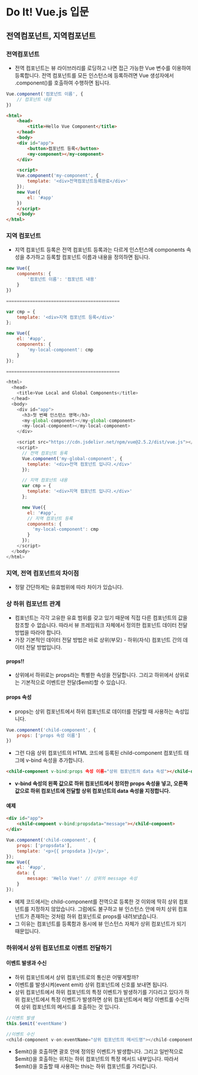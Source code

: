 # Do It! Vue.js 입문 

## 전역컴포넌트, 지역컴포넌트
### 전역컴포넌트

- 전역 컴포넌트는 뷰 라이브러리를 로딩하고 나면 접근 가능한 Vue 변수를 이용하여 등록합니다.
전역 컴포넌트를 모든 인스턴스에 등록하려면 Vue 생성자에서 .component()를 호출하여 수행하면 됩니다.
```js
Vue.component('컴포넌트 이름', {
    // 컴포넌트 내용
})
```
```html
<html>
    <head>
        <title>Hello Vue Component</title>
    </head>
    <body>
    <div id="app">
        <button>컴포넌트 등록</button>
        <my-component></my-component>
    </div>

    <script>
    Vue.component('my-component', {
        template: '<div>전역컴포넌트등록완료</div>'    
    });
    new Vue({
        el: '#app'
    })
    </script>
    </body>
</html>
```

### 지역 컴포넌트
- 지역 컴포넌트 등록은 전역 컴포넌트 등록과는 다르게 인스턴스에 components 속성을 추가하고
등록할 컴포넌트 이름과 내용을 정의하면 됩니다.

```js
new Vue({
    components: {
        '컴포넌트 이름': '컴포넌트 내용'
    }
})

===========================================

var cmp = {
    template: '<div>지역 컴포넌트 등록</div>'
};

new Vue({
    el: '#app',
    components: {
        'my-local-component': cmp
    }
});

===========================================

<html>
  <head>
    <title>Vue Local and Global Components</title>
  </head>
  <body>
    <div id="app">
      <h3>첫 번째 인스턴스 영역</h3>
      <my-global-component></my-global-component>
      <my-local-component></my-local-component>
    </div>

    <script src="https://cdn.jsdelivr.net/npm/vue@2.5.2/dist/vue.js"></script>
    <script>
      // 전역 컴포넌트 등록
      Vue.component('my-global-component', {
        template: '<div>전역 컴포넌트 입니다.</div>'
      });

      // 지역 컴포넌트 내용
      var cmp = {
        template: '<div>지역 컴포넌트 입니다.</div>'
      };

      new Vue({
        el: '#app',
        // 지역 컴포넌트 등록
        components: {
          'my-local-component': cmp
        }
      });
    </script>
  </body>
</html>
```

### 지역, 전역 컴포넌트의 차이점
- 정말 간단하게는 유효범위에 따라 차이가 있습니다.


### 상 하위 컴포넌트 관계
- 컴포넌트는 각각 고유한 유효 범위를 갖고 있기 때문에 직접 다른 컴포넌트의 값을 참조할 수 없습니다.
따라서 뷰 프레임워크 자체에서 정의한 컴포넌트 데이터 전달 방법을 따라야 합니다.
- 가장 기본적인 데이터 전달 방법은 바로 상위(부모) - 하위(자식) 컴포넌트 간의 데이터 전달 방법입니다.

#### props!!
- 상위에서 하위로는 props라는 특별한 속성을 전달합니다. 그리고 하위에서 상위로는 기본적으로 이벤트만 전달($emit)할 수 있습니다.

#### props 속성
- props는 상위 컴포넌트에서 하위 컴포넌트로 데이터를 전달할 때 사용하는 속성입니다.
```js
Vue.component('child-component', {
    props: ['props 속성 이름']
})
```
- 그런 다음 상위 컴포넌트의 HTML 코드에 등록된 child-component 컴포넌트 태그에 v-bind 속성을 추가합니다.
```html
<child-component v-bind:props 속성 이름="상위 컴포넌트의 data 속성"></child-component>
```
- **v-bind 속성의 왼쪽 값으로 하위 컴포넌트에서 정의한 props 속성을 넣고, 오른쪽 값으로 하위 컴포넌트에 전달할 상위 컴포넌트의 data 속성을 지정합니다.**

#### 예제
```html
<div id="app">
    <child-compoent v-bind:propsdata="message"></child-compoent>
</div>
```
```js
Vue.component('child-component', {
    props: ['propsdata'],
    template: '<p>{{ propsdata }}</p>',
});
new Vue({
    el: '#app',
    data: {
        message: 'Hello Vue!' // 상위의 message 속성
    }
});
```

- 예제 코드에서는 child-component를 전역으로 등록한 것 이외에 딱히 상위 컴포넌트를 지정하지 않았습니다.
그럼에도 불구하고 뷰 인스턴스 안에 마치 상위 컴포넌트가 존재하는 것처럼 하위 컴포넌트로 props를 내려보냈습니다.
- 그 이유는 컴포넌트를 등록함과 동시에 뷰 인스턴스 자체가 상위 컴포넌트가 되기 때문입니다.

### 하위에서 상위 컴포넌트로 이벤트 전달하기
#### 이벤트 발생과 수신
- 하위 컴포넌트에서 상위 컴포넌트로의 통신은 어떻게할까?
- 이벤트를 발생시켜(event emit) 상위 컴포넌트에 신호를 보내면 됩니다.
- 상위 컴포넌트에서 하위 컴포넌트의 특정 이벤트가 발생하기를 기다리고 있다가 하위 컴포넌트에서 특정 이벤트가 발생하면
상위 컴포넌트에서 해당 이벤트를 수신하여 상위 컴포넌트의 메서드를 호출하는 것 입니다.

```js
//이벤트 발생
this.$emit('eventName')

//이벤트 수신
<child-component v-on:eventName="상위 컴포넌트의 메서드명"></child-component>
```

- $emit()을 호출하면 괄호 안에 정의된 이벤트가 발생합니다. 그리고 일반적으로 $emit()을 호출하는 위치는
하위 컴포넌트의 특정 메서드 내부입니다. 따라서 $emit()을 호출할 때 사용하는 this는 하위 컴포넌트를 가리킵니다.